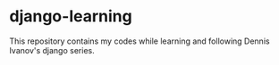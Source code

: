 # django-learning
This repository contains my codes while learning and following Dennis Ivanov's django series.
